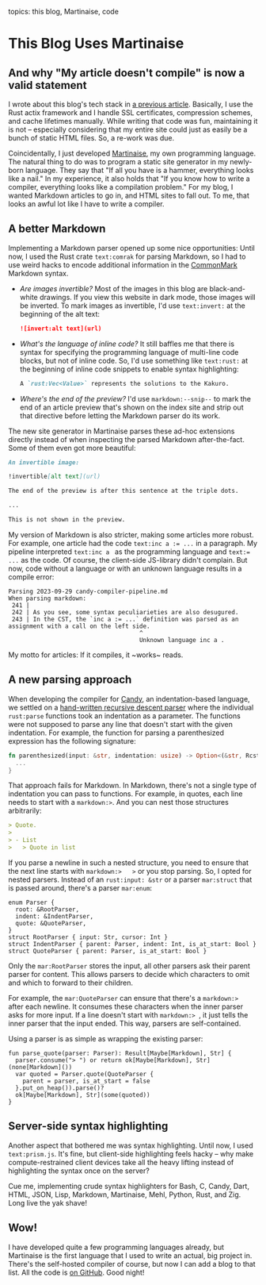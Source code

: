 topics: this blog, Martinaise, code

# This Blog Uses Martinaise

## And why "My article doesn't compile" is now a valid statement

I wrote about this blog's tech stack in [a previous article](developing-this-blog).
Basically, I use the Rust actix framework and I handle SSL certificates, compression schemes, and cache lifetimes manually.
While writing that code was fun, maintaining it is not – especially considering that my entire site could just as easily be a bunch of static HTML files.
So, a re-work was due.

Coincidentally, I just developed [Martinaise](martinaise), my own programming language.
The natural thing to do was to program a static site generator in my newly-born language.
They say that "If all you have is a hammer, everything looks like a nail."
In my experience, it also holds that "If you know how to write a compiler, everything looks like a compilation problem."
For my blog, I wanted Markdown articles to go in, and HTML sites to fall out.
To me, that looks an awful lot like I have to write a compiler.

## A better Markdown

Implementing a Markdown parser opened up some nice opportunities:
Until now, I used the Rust crate `text:comrak` for parsing Markdown, so I had to use weird hacks to encode additional information in the [CommonMark](https://commonmark.org) Markdown syntax.

- *Are images invertible?*
  Most of the images in this blog are black-and-white drawings.
  If you view this website in dark mode, those images will be inverted.
  To mark images as invertible, I'd use `text:invert:` at the beginning of the alt text:
  
  ```markdown
  ![invert:alt text](url)
  ```
- *What's the language of inline code?*
  It still baffles me that there is syntax for specifying the programming language of multi-line code blocks, but not of inline code.
  So, I'd use something like `text:rust:` at the beginning of inline code snippets to enable syntax highlighting:
  
  ```markdown
  A `rust:Vec<Value>` represents the solutions to the Kakuro.
  ```
- *Where's the end of the preview?*
  I'd use `markdown:--snip--` to mark the end of an article preview that's shown on the index site and strip out that directive before letting the Markdown parser do its work.

The new site generator in Martinaise parses these ad-hoc extensions directly instead of when inspecting the parsed Markdown after-the-fact.
Some of them even got more beautiful:

```markdown
An invertible image:

!invertible[alt text](url)

The end of the preview is after this sentence at the triple dots.

...

This is not shown in the preview.
```

My version of Markdown is also stricter, making some articles more robust.
For example, one article had the code `text:inc a := ...` in a paragraph.
My pipeline interpreted `text:inc a ` as the programming language and `text:= ...` as the code.
Of course, the client-side JS-library didn't complain.
But now, code without a language or with an unknown language results in a compile error:

```text
Parsing 2023-09-29 candy-compiler-pipeline.md
When parsing markdown:
 241 | 
 242 | As you see, some syntax peculiarieties are also desugured.
 243 | In the CST, the `inc a := ...` definition was parsed as an assignment with a call on the left side.
                                     ^
                                     Unknown language inc a .
```

My motto for articles:
If it compiles, it ~works~ reads.

## A new parsing approach

When developing the compiler for [Candy](https://github.com/candy-lang/candy), an indentation-based language, we settled on a [hand-written recursive descent parser](candy-compiler-pipeline) where the individual `rust:parse` functions took an indentation as a parameter.
The functions were not supposed to parse any line that doesn't start with the given indentation.
For example, the function for parsing a parenthesized expression has the following signature:

```rust
fn parenthesized(input: &str, indentation: usize) -> Option<(&str, Rcst)> {
  ...
}
```

That approach fails for Markdown.
In Markdown, there's not a single type of indentation you can pass to functions.
For example, in quotes, each line needs to start with a `markdown:>`.
And you can nest those structures arbitrarily:

```markdown
> Quote.
>
> - List
>   > Quote in list
```

If you parse a newline in such a nested structure, you need to ensure that the next line starts with `markdown:>   >` or you stop parsing.
So, I opted for nested parsers.
Instead of an `rust:input: &str` or a parser `mar:struct` that is passed around, there's a parser `mar:enum`:

```mar
enum Parser {
  root: &RootParser,
  indent: &IndentParser,
  quote: &QuoteParser,
}
struct RootParser { input: Str, cursor: Int }
struct IndentParser { parent: Parser, indent: Int, is_at_start: Bool }
struct QuoteParser { parent: Parser, is_at_start: Bool }
```

Only the `mar:RootParser` stores the input, all other parsers ask their parent parser for content.
This allows parsers to decide which characters to omit and which to forward to their children.

For example, the `mar:QuoteParser` can ensure that there's a `markdown:> ` after each newline.
It consumes these characters when the inner parser asks for more input.
If a line doesn't start with `markdown:> `, it just tells the inner parser that the input ended.
This way, parsers are self-contained.

Using a parser is as simple as wrapping the existing parser:

```mar
fun parse_quote(parser: Parser): Result[Maybe[Markdown], Str] {
  parser.consume("> ") or return ok[Maybe[Markdown], Str](none[Markdown]())
  var quoted = Parser.quote(QuoteParser {
    parent = parser, is_at_start = false
  }.put_on_heap()).parse()?
  ok[Maybe[Markdown], Str](some(quoted))
}
```

## Server-side syntax highlighting

Another aspect that bothered me was syntax highlighting.
Until now, I used `text:prism.js`.
It's fine, but client-side highlighting feels hacky – why make compute-restrained client devices take all the heavy lifting instead of highlighting the syntax once on the server?

Cue me, implementing crude syntax highlighters for Bash, C, Candy, Dart, HTML, JSON, Lisp, Markdown, Martinaise, Mehl, Python, Rust, and Zig.
Long live the yak shave!

## Wow!

I have developed quite a few programming languages already, but Martinaise is the first language that I used to write an actual, big project in.
There's the self-hosted compiler of course, but now I can add a blog to that list.
All the code is [on GitHub](https://github.com/MarcelGarus/server).
Good night!
